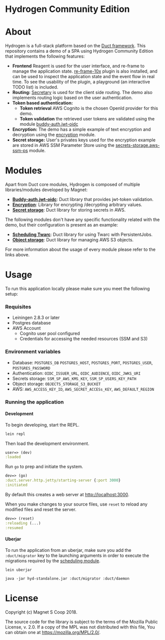 # Hydrogen Community Edition #

# About #
Hydrogen is a full-stack platform based on the [Duct framework](https://github.com/duct-framework/duct). This repository contains a
demo of a SPA using Hydrogen Community Edition that implements the following features:

* **Frontend** Reagent is used for the user interface, and re-frame to manage the application state. 
[re-frame-10x](https://github.com/Day8/re-frame-10x) plugin is also installed, and can be used to inspect the application state and the event flow in real time.
To see the usability of the plugin, a playground (an interactive TODO list) is included.
* **Routing:** [Secretary](https://github.com/clj-commons/secretary) is used for the client side routing. The demo also implements routing logic based on the user authentication.
* **Token based authentication:** 
	* **Token retrieval** AWS Cognito is the chosen OpenId provider for this demo.
	* **Token validation** the retrieved user tokens are validated using the module [buddy-auth.jwt-oidc](https://github.com/magnetcoop/buddy-auth.jwt-oidc) 
* **Encryption:** The demo has a simple example of text encryption and decryption using the [encryption](https://github.com/magnetcoop/encryption) module. 
* **Secret storage:** User's privates keys used for the encryption example are stored in AWS SSM Parameter Store using the [secrets-storage.aws-ssm-ps](https://github.com/magnetcoop/secret-storage.aws-ssm-ps) module.

# Modules #
Apart from Duct core modules, Hydrogen is composed of multiple libraries/modules developed by Magnet:

* [**Buddy-auth.jwt-oidc**](https://github.com/magnetcoop/buddy-auth.jwt-oidc): Duct library that provides jwt-token validation.
* [**Encryption**](https://github.com/magnetcoop/encryption): Library for encrypting /decrypting arbitrary values.
* [**Secret storage**](https://github.com/magnetcoop/secret-storage.aws-ssm-ps): Duct library for storing secrets in AWS.

The following modules don't have any specific functionality related with the demo, but their configuration is present as an example:

* [**Scheduling Twarc**](https://github.com/magnetcoop/scheduling.twarc): Duct library for using Twarc with PersistentJobs.
* [**Object storage**](https://github.com/magnetcoop/object-storage.s3): Duct library for managing AWS S3 objects. 


For more information about the usage of every module please refer to the links above.

# Usage #
To run this application locally please make sure you meet the following setup:

### Requisites
* Leiningen 2.8.3 or later
* Postgres database
* AWS Account
	* Cognito user pool configured
	* Credentials for accessing the needed resources (SSM and S3)
### Environment variables
* Database: `POSTGRES_DB` `POSTGRES_HOST`, `POSTGRES_PORT`, `POSTGRES_USER`, `POSTGRES_PASSWORD`
* Authentication: `OIDC_ISSUER_URL`, `OIDC_AUDIENCE`, `OIDC_JWKS_URI`
* Secrets storage: `SSM_SP_AWS_KMS_KEY`, `SSM_SP_USERS_KEY_PATH`
* Object storage: `OBJECTS_STORAGE_S3_BUCKET`
* AWS: `AWS_ACCESS_KEY_ID`, `AWS_SECRET_ACCESs_KEY`, `AWS_DEFAULT_REGION`

### Running the application
#### Development
To begin developing, start the REPL.

```sh
lein repl
```

Then load the development environment.

```clojure
user=> (dev)
:loaded
```

Run `go` to prep and initiate the system.

```clojure
dev=> (go)
:duct.server.http.jetty/starting-server {:port 3000}
:initiated
```

By default this creates a web server at <http://localhost:3000>.

When you make changes to your source files, use `reset` to reload any
modified files and reset the server.

```clojure
dev=> (reset)
:reloading (...)
:resumed
```
#### Uberjar
To run the application from an uberjar, make sure you add the `:duct/migrator` key to the launching arguments in order to execute the migrations required by the [scheduling module](https://github.com/magnetcoop/scheduling.twarc).

`lein uberjar`


`java -jar hyd-standalone.jar :duct/migrator :duct/daemon`

# License #

Copyright (c) Magnet S Coop 2018.

The source code for the library is subject to the terms of the Mozilla Public License, v. 2.0. If a copy of the MPL was not distributed with this file, You can obtain one at https://mozilla.org/MPL/2.0/.